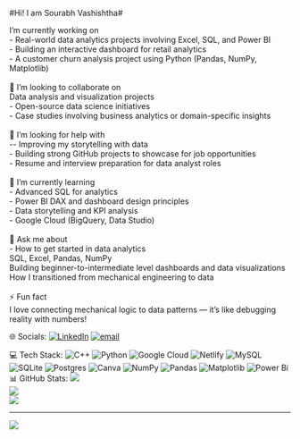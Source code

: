 #Hi! I am Sourabh Vashishtha#

I’m currently working on<br>- Real-world data analytics projects involving Excel, SQL, and Power BI  <br>- Building an interactive dashboard for retail analytics  <br>- A customer churn analysis project using Python (Pandas, NumPy, Matplotlib)<br><br>🤝 I’m looking to collaborate on<br> Data analysis and visualization projects  <br>- Open-source data science initiatives  <br>- Case studies involving business analytics or domain-specific insights<br><br> 🙋 I’m looking for help with<br>-- Improving my storytelling with data  <br>- Building strong GitHub projects to showcase for job opportunities  <br>- Resume and interview preparation for data analyst roles<br><br> 🌱 I’m currently learning<br>- Advanced SQL for analytics  <br>- Power BI DAX and dashboard design principles  <br>- Data storytelling and KPI analysis  <br>- Google Cloud (BigQuery, Data Studio)<br><br> 💬 Ask me about<br>- How to get started in data analytics  <br> SQL, Excel, Pandas, NumPy  <br> Building beginner-to-intermediate level dashboards and data visualizations  <br> How I transitioned from mechanical engineering to data<br><br> ⚡ Fun fact<br>I love connecting mechanical logic to data patterns — it’s like debugging reality with numbers!<br>


 🌐 Socials:
[![LinkedIn](https://img.shields.io/badge/LinkedIn-%230077B5.svg?logo=linkedin&logoColor=white)](https://linkedin.com/in/linkedin.com/in/sourabhvashistha9015) [![email](https://img.shields.io/badge/Email-D14836?logo=gmail&logoColor=white)](mailto:Sourabhsharma14042@gmail.com) 

💻 Tech Stack:
![C++](https://img.shields.io/badge/c++-%2300599C.svg?style=for-the-badge&logo=c%2B%2B&logoColor=white) ![Python](https://img.shields.io/badge/python-3670A0?style=for-the-badge&logo=python&logoColor=ffdd54) ![Google Cloud](https://img.shields.io/badge/GoogleCloud-%234285F4.svg?style=for-the-badge&logo=google-cloud&logoColor=white) ![Netlify](https://img.shields.io/badge/netlify-%23000000.svg?style=for-the-badge&logo=netlify&logoColor=#00C7B7) ![MySQL](https://img.shields.io/badge/mysql-4479A1.svg?style=for-the-badge&logo=mysql&logoColor=white) ![SQLite](https://img.shields.io/badge/sqlite-%2307405e.svg?style=for-the-badge&logo=sqlite&logoColor=white) ![Postgres](https://img.shields.io/badge/postgres-%23316192.svg?style=for-the-badge&logo=postgresql&logoColor=white) ![Canva](https://img.shields.io/badge/Canva-%2300C4CC.svg?style=for-the-badge&logo=Canva&logoColor=white) ![NumPy](https://img.shields.io/badge/numpy-%23013243.svg?style=for-the-badge&logo=numpy&logoColor=white) ![Pandas](https://img.shields.io/badge/pandas-%23150458.svg?style=for-the-badge&logo=pandas&logoColor=white) ![Matplotlib](https://img.shields.io/badge/Matplotlib-%23ffffff.svg?style=for-the-badge&logo=Matplotlib&logoColor=black) ![Power Bi](https://img.shields.io/badge/power_bi-F2C811?style=for-the-badge&logo=powerbi&logoColor=black)
📊 GitHub Stats:
![](https://github-readme-stats.vercel.app/api?username=CosmicCoder142&theme=dark&hide_border=false&include_all_commits=false&count_private=false)<br/>
![](https://nirzak-streak-stats.vercel.app/?user=CosmicCoder142&theme=dark&hide_border=false)<br/>
![](https://github-readme-stats.vercel.app/api/top-langs/?username=CosmicCoder142&theme=dark&hide_border=false&include_all_commits=false&count_private=false&layout=compact)

---
[![](https://visitcount.itsvg.in/api?id=CosmicCoder142&icon=0&color=0)](https://visitcount.itsvg.in)

<!-- Proudly created with GPRM ( https://gprm.itsvg.in ) -->
